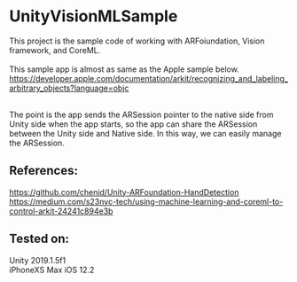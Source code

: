 # UnityVisionMLSample
This project is the sample code of working with ARFoiundation, Vision framework, and CoreML.<br>
<br>
This sample app is almost as same as the Apple sample below.<br>
https://developer.apple.com/documentation/arkit/recognizing_and_labeling_arbitrary_objects?language=objc<br>
<br>

The point is the app sends the ARSession pointer to the native side from Unity side when the app starts, so the app can share the ARSession between the Unity side and Native side.
In this way, we can easily manage the ARSession.

## References:
https://github.com/chenjd/Unity-ARFoundation-HandDetection<br>
https://medium.com/s23nyc-tech/using-machine-learning-and-coreml-to-control-arkit-24241c894e3b

## Tested on:
Unity 2019.1.5f1<br>
iPhoneXS Max iOS 12.2
